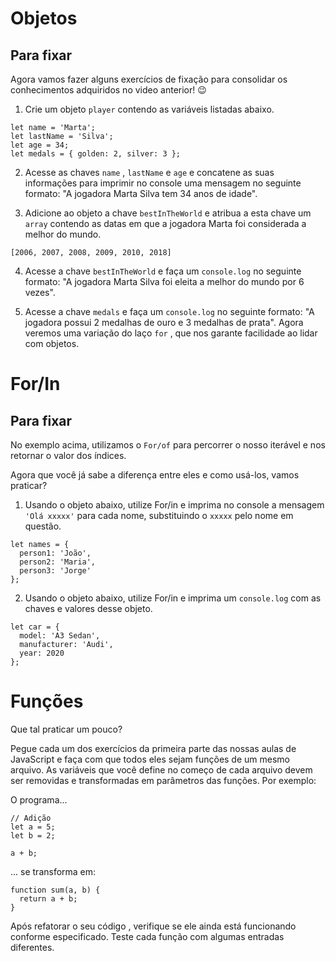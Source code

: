 # Objetos 

## Para fixar

Agora vamos fazer alguns exercícios de fixação para consolidar os conhecimentos adquiridos no video anterior! 😉

1. Crie um objeto ```player``` contendo as variáveis listadas abaixo.

```
let name = 'Marta';
let lastName = 'Silva';
let age = 34;
let medals = { golden: 2, silver: 3 };
```

2. Acesse as chaves ```name``` , ```lastName``` e ```age``` e concatene as suas informações para imprimir no console uma mensagem no seguinte formato: "A jogadora Marta Silva tem 34 anos de idade".

3. Adicione ao objeto a chave ```bestInTheWorld``` e atribua a esta chave um ```array``` contendo as datas em que a jogadora Marta foi considerada a melhor do mundo.

```
[2006, 2007, 2008, 2009, 2010, 2018]
```

4. Acesse a chave ```bestInTheWorld``` e faça um ```console.log``` no seguinte formato: "A jogadora Marta Silva foi eleita a melhor do mundo por 6 vezes".

5. Acesse a chave ```medals``` e faça um ```console.log``` no seguinte formato: "A jogadora possui 2 medalhas de ouro e 3 medalhas de prata".
Agora veremos uma variação do laço ```for``` , que nos garante facilidade ao lidar com objetos.

# For/In

## Para fixar

No exemplo acima, utilizamos o ```For/of``` para percorrer o nosso iterável e nos retornar o valor dos índices.

Agora que você já sabe a diferença entre eles e como usá-los, vamos praticar?

1. Usando o objeto abaixo, utilize For/in e imprima no console a mensagem ```'Olá xxxxx'``` para cada nome, substituindo o ```xxxxx``` pelo nome em questão.

```
let names = {
  person1: 'João',
  person2: 'Maria',
  person3: 'Jorge' 
};
```

2. Usando o objeto abaixo, utilize For/in e imprima um ```console.log``` com as chaves e valores desse objeto.

```
let car = {
  model: 'A3 Sedan',
  manufacturer: 'Audi',
  year: 2020
};
```

# Funções

Que tal praticar um pouco?

Pegue cada um dos exercícios da primeira parte das nossas aulas de JavaScript e faça com que todos eles sejam funções de um mesmo arquivo. As variáveis que você define no começo de cada arquivo devem ser removidas e transformadas em parâmetros das funções. Por exemplo:

O programa...

```
// Adição
let a = 5;
let b = 2;

a + b;
```

... se transforma em:

```
function sum(a, b) {
  return a + b;
}
```

Após refatorar o seu código , verifique se ele ainda está funcionando conforme especificado. Teste cada função com algumas entradas diferentes.
